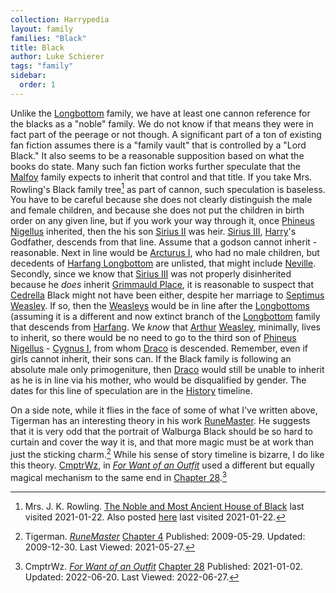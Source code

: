 ```yaml
---
collection: Harrypedia
layout: family
families: "Black"
title: Black
author: Luke Schierer
tags: "family"
sidebar:
  order: 1
---
```


Unlike the [Longbottom][] family, we have at least one cannon reference for the
blacks as a "noble" family.  We do not know if that means they were in fact
part of the peerage or not though.  A significant part of a ton of existing
fan fiction assumes there is a "family vault" that is controlled by a "Lord
Black." It also seems to be a reasonable supposition based on what the books do
state.  Many such fan fiction works further speculate that the [Malfoy][] family
expects to inherit that control and that title.  If you take Mrs. Rowling's
Black family tree[^210122-26] as part of cannon, such speculation is baseless.
You have to be careful because she does not clearly distinguish the male and
female children, and because she does not put the children in birth order on
any given line, but if you work your way through it, once [Phineus Nigellus]
inherited, then the his son [Sirius II] was heir.  [Sirius III], [Harry]'s
Godfather, descends from that line.  Assume that a godson cannot inherit -
reasonable.  Next in line would be [Arcturus I](Arcturus), who had no male
children, but decedents of [Harfang Longbottom][Harfang] are unlisted, that
might include [Neville].  Secondly, since we know that [Sirius III][] was
not properly disinherited because he *does* inherit [Grimmauld Place], it
is reasonable to suspect that [Cedrella][] Black might not have been either,
despite her marriage to [Septimus Weasley][Septimus].  If so, then the
[Weasleys][] would be in line after the [Longbottoms] (assuming it is a
different and now extinct branch of the [Longbottom][] family that descends
from [Harfang][].  We *know* that [Arthur][] [Weasley][], minimally, lives
to inherit, so there would be no need to go to the third son of [Phineus
Nigellus][] - [Cygnus I][], from whom [Draco][] is descended.  Remember,
even if girls cannot inherit, their sons can.   If the Black family is
following an absolute male only primogeniture, then [Draco][] would still
be unable to inherit as he is in line via his mother, who would be
disqualified by gender.  The dates for this line of speculation are in
the [History][] timeline.

[History]: <../../history>

[Draco]: <../Malfoy/Draco_Lucius/>

[Phineus Nigellus]: <phineus_nigellus>

[Cygnus I]: <../Black/cygnus>

[Malfoy]: <../malfoy>

[Weasleys]: <../weasley>

[Weasley]: <../weasley>

[Harfang]: <../longbottom/harfang>

[Arthur]: <../Weasley/arthur/>

[Cedrella]: <cedrella>

[Septimus]: <../Weasley/septimus/>

[Sirius III]: <sirius_iii>

[Sirius II]: <sirius_ii>

[Longbottom]: <../longbottom>

[Longbottoms]: <../longbottom>

[Grimmauld Place]: <../../grimmauld_place>

[Neville]: <../Longbottom/Neville/>

[Harry]: <../Potter/Harry_James/>

On a side note, while it flies in the face of some of what I've written above,
Tigerman has an interesting theory in his work [RuneMaster][RMff1].  He suggests
that it is very odd that the portrait of Walburga Black should be so hard to
curtain and cover the way it is, and that more magic must be at work than just
the sticking charm.[^210527-1] While his sense of story timeline is bizarre, I
do like this theory.  [CmptrWz][CW1], in _[For Want of an Outfit][FWO1]_ used a
different but equally magical mechanism to the same end in [Chapter
28][FWOC28-1].[^220627-1]

[CW1]: https://archiveofourown.org/users/CmptrWz/pseuds/CmptrWz

[FWO1]: https://archiveofourown.org/works/28507302/

[FWO2]: https://archiveofourown.org/works/28507302/

[FWOC28-1]: https://archiveofourown.org/works/28507302/chapters/78741424

[^220627-1]: CmptrWz. _[For Want of an Outfit][FWO2]_
    [Chapter 28](https://archiveofourown.org/works/28507302/chapters/78741424)
    Published: 2021-01-02. Updated: 2022-06-20.  Last Viewed: 2022-06-27.

[^210527-1]: Tigerman. _[RuneMaster](https://www.fanfiction.net/s/5077573)_
    [Chapter 4](https://www.fanfiction.net/s/5077573/4/RuneMaster)
    Published: 2009-05-29. Updated: 2009-12-30. Last Viewed: 2021-05-27.

[RMff1]: https://www.fanfiction.net/s/5077573

[^210122-26]: Mrs. J. K. Rowling.
    [The Noble and Most Ancient House of Black](https://i.imgur.com/GbPzUmg.jpg)
    last visited 2021-01-22.  Also posted
    [here](https://static.wikia.nocookie.net/harrypotter/images/4/4f/JKRBlackFamilyTree.jpg/revision/latest/scale-to-width-down/1000?cb=20120710010553)
    last visited 2021-01-22.
